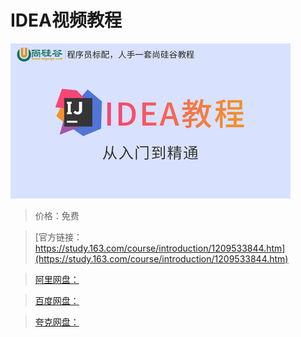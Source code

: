 # IDEA视频教程

![img](../../../assets/study163/free/45941f7c9a19475e8162dbf045658d9f.jpg)

> 价格：免费

> [官方链接：https://study.163.com/course/introduction/1209533844.htm](https://study.163.com/course/introduction/1209533844.htm)

> [阿里网盘：]()

> [百度网盘：]()

> [夸克网盘：]()
